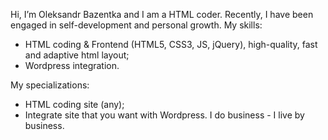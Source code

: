 Hi, I’m Oleksandr Bazentka and I am a HTML coder.
Recently, I have been engaged in self-development and personal growth.
My skills:
- HTML coding & Frontend (HTML5, CSS3, JS, jQuery),
high-quality, fast and adaptive html layout;
- Wordpress integration.

My specializations:
- HTML coding site (any);
- Integrate site that you want with Wordpress.
I do business - I live by business.

<!---
oleksandrbazentka/oleksandrbazentka is a ✨ special ✨ repository because its `README.md` (this file) appears on your GitHub profile.
You can click the Preview link to take a look at your changes.
--->
